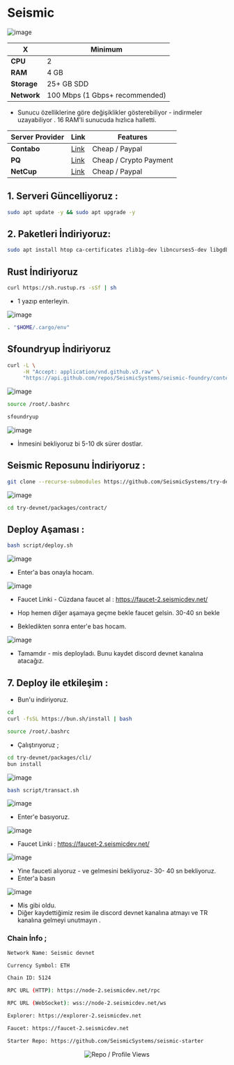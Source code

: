 # Seismic

![image](https://github.com/user-attachments/assets/794b1678-110c-4bf5-8514-e5d8341ce84c)

| X        | Minimum              |
|------------------|----------------------------|
| **CPU**          | 2 |
| **RAM**          | 4 GB                     |
| **Storage**      | 25+ GB SDD                   |
| **Network**      | 100 Mbps (1 Gbps+ recommended) |


- Sunucu özelliklerine göre değişiklikler gösterebiliyor - indirmeler  uzayabiliyor . 16 RAM'li sunucuda hızlıca halletti.


| Server Provider        | Link              | Features |
|------------------|----------------------------|----------------------------|
| **Contabo**          | [Link](https://www.dpbolvw.net/click-101330552-12454592)                     | Cheap / Paypal  |
| **PQ**      | [Link](https://pq.hosting/?from=627713)                  | Cheap / Crypto Payment |
| **NetCup**          | [Link](https://www.netcup.com/en/?ref=261820) | Cheap / Paypal |


## 1. Serveri Güncelliyoruz : 

```bash
sudo apt update -y && sudo apt upgrade -y
```
## 2. Paketleri İndiriyoruz:

```bash
sudo apt install htop ca-certificates zlib1g-dev libncurses5-dev libgdbm-dev libnss3-dev tmux iptables curl nvme-cli git wget make jq libleveldb-dev build-essential pkg-config ncdu tar clang bsdmainutils lsb-release libssl-dev libreadline-dev libffi-dev jq gcc screen file unzip lz4 -y
```

## Rust İndiriyoruz

```bash
curl https://sh.rustup.rs -sSf | sh
```

- 1  yazıp enterleyin.

![image](https://github.com/user-attachments/assets/2a60a5a0-d5f4-4e1a-9b7e-1189d3719861)

```bash
. "$HOME/.cargo/env"
```

## Sfoundryup İndiriyoruz

```bash
curl -L \
     -H "Accept: application/vnd.github.v3.raw" \
     "https://api.github.com/repos/SeismicSystems/seismic-foundry/contents/sfoundryup/install?ref=seismic" | bash
```

![image](https://github.com/user-attachments/assets/dbcb936d-392a-4a3a-b019-e351e5aad7ce)


```bash
source /root/.bashrc
```

```bash
sfoundryup
```

![image](https://github.com/user-attachments/assets/ee61d6e6-2732-46da-b5cf-a85891e597fc)

- İnmesini bekliyoruz bi 5-10 dk sürer dostlar.

## Seismic Reposunu İndiriyoruz : 

```bash
git clone --recurse-submodules https://github.com/SeismicSystems/try-devnet.git
```

![image](https://github.com/user-attachments/assets/9d4e954c-4833-49c0-8fbf-6b1272990f99)


```bash
cd try-devnet/packages/contract/
```


## Deploy Aşaması  : 
```bash
bash script/deploy.sh
```
![image](https://github.com/user-attachments/assets/620a8036-3fb4-4f47-85c2-888875bd035b)


- Enter'a bas onayla hocam.

![image](https://github.com/user-attachments/assets/95600ebd-7114-4f89-af04-cbc9244f1beb)


- Faucet Linki - Cüzdana faucet al : https://faucet-2.seismicdev.net/

- Hop hemen diğer aşamaya geçme bekle faucet gelsin. 30-40 sn bekle
- Bekledikten sonra enter'e bas hocam.

![image](https://github.com/user-attachments/assets/41fc1a6a-364e-48cd-9c0c-b58f9f5eadd0)

- Tamamdır - mis deployladı. Bunu kaydet discord devnet kanalına atacağız.

## 7. Deploy ile etkileşim : 

- Bun'u indiriyoruz.

```bash
cd
curl -fsSL https://bun.sh/install | bash
```

```bash
source /root/.bashrc
```

- Çalıştırıyoruz ; 

```bash
cd try-devnet/packages/cli/
bun install
```
![image](https://github.com/user-attachments/assets/25751690-c254-49a2-ab7f-e75caa0d2e59)


```bash
bash script/transact.sh
```
![image](https://github.com/user-attachments/assets/ede8fd0e-29c2-4942-bbbf-9211087c6557)


- Enter'e basıyoruz.

![image](https://github.com/user-attachments/assets/e934fba3-0833-41ca-be9c-836a5b4dfb21)


- Faucet Linki : https://faucet-2.seismicdev.net/

![image](https://github.com/user-attachments/assets/66d0a4c9-b889-4c08-8f8d-789f2674e24f)

- Yine fauceti alıyoruz - ve gelmesini bekliyoruz- 30- 40 sn bekliyoruz.
- Enter'a basın

![image](https://github.com/user-attachments/assets/6e1092a5-9b74-48e1-9759-2d5e849b150d)

- Mis gibi oldu. 
- Diğer kaydettiğimiz resim ile discord devnet kanalına atmayı ve TR kanalına gelmeyi unutmayın .

### Chain İnfo ; 
```bash
Network Name: Seismic devnet

Currency Symbol: ETH

Chain ID: 5124

RPC URL (HTTP): https://node-2.seismicdev.net/rpc

RPC URL (WebSocket): wss://node-2.seismicdev.net/ws

Explorer: https://explorer-2.seismicdev.net

Faucet: https://faucet-2.seismicdev.net

Starter Repo: https://github.com/SeismicSystems/seismic-starter
```
<p align="center">
  <img src="https://komarev.com/ghpvc/?username=FurkanL0&style=flat-square&color=red&label=Profile+Views+/+Repo+Views+" alt="Repo / Profile Views" />
</p>

